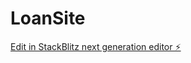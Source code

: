 # LoanSite

[Edit in StackBlitz next generation editor ⚡️](https://stackblitz.com/~/github.com/jessyshaid/LoanSite)